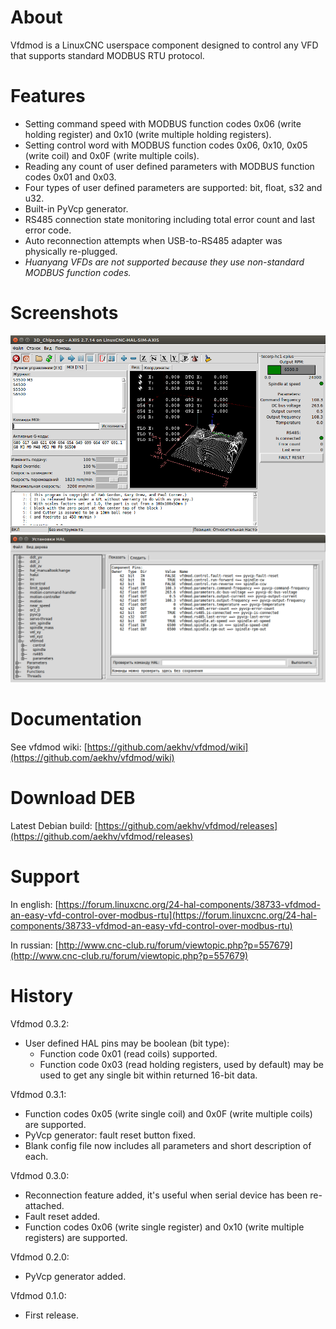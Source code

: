 # About
Vfdmod is a LinuxCNC userspace component designed to control any VFD that supports standard MODBUS RTU protocol.

# Features
- Setting command speed with MODBUS function codes 0x06 (write holding register) and 0x10 (write multiple holding registers).
- Setting control word with MODBUS function codes 0x06, 0x10, 0x05 (write coil) and 0x0F (write multiple coils).
- Reading any count of user defined parameters with MODBUS function codes 0x01 and 0x03.
- Four types of user defined parameters are supported: bit, float, s32 and u32.
- Built-in PyVcp generator.
- RS485 connection state monitoring including total error count and last error code.
- Auto reconnection attempts when USB-to-RS485 adapter was physically re-plugged.
- *Huanyang VFDs are not supported because they use non-standard MODBUS function codes.*

# Screenshots

![](https://raw.githubusercontent.com/aekhv/vfdmod/master/images/hc1-cplus-axis.png) ![](https://raw.githubusercontent.com/aekhv/vfdmod/master/images/hc1-cplus-hal.png)

# Documentation
See vfdmod wiki: [https://github.com/aekhv/vfdmod/wiki](https://github.com/aekhv/vfdmod/wiki)

# Download DEB
Latest Debian build: [https://github.com/aekhv/vfdmod/releases](https://github.com/aekhv/vfdmod/releases)

# Support
In english: [https://forum.linuxcnc.org/24-hal-components/38733-vfdmod-an-easy-vfd-control-over-modbus-rtu](https://forum.linuxcnc.org/24-hal-components/38733-vfdmod-an-easy-vfd-control-over-modbus-rtu)

In russian: [http://www.cnc-club.ru/forum/viewtopic.php?p=557679](http://www.cnc-club.ru/forum/viewtopic.php?p=557679)

# History
Vfdmod 0.3.2:
- User defined HAL pins may be boolean (bit type):
  - Function code 0x01 (read coils) supported.
  - Function code 0x03 (read holding registers, used by default) may be used to get any single bit within returned 16-bit data.

Vfdmod 0.3.1:
- Function codes 0x05 (write single coil) and 0x0F (write multiple coils) are supported.
- PyVcp generator: fault reset button fixed.
- Blank config file now includes all parameters and short description of each.

Vfdmod 0.3.0:
- Reconnection feature added, it's useful when serial device has been re-attached.
- Fault reset added.
- Function codes 0x06 (write single register) and 0x10 (write multiple registers) are supported.

Vfdmod 0.2.0:
- PyVcp generator added.

Vfdmod 0.1.0:
- First release.
